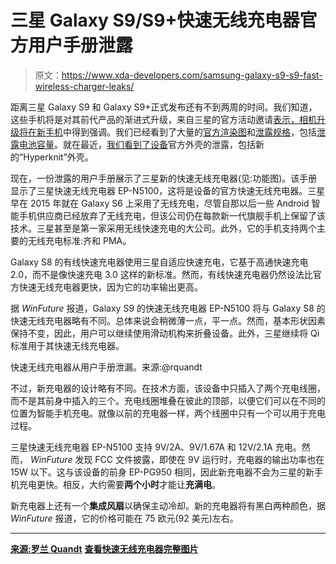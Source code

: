 # 三星 Galaxy S9/S9+快速无线充电器官方用户手册泄露

> 原文：<https://www.xda-developers.com/samsung-galaxy-s9-s9-fast-wireless-charger-leaks/>

距离三星 Galaxy S9 和 Galaxy S9+正式发布还有不到两周的时间。我们知道，这些手机将是对其前代产品的渐进式升级，来自三星的官方活动邀请[表示，相机升级将在新手机](https://www.xda-developers.com/samsung-galaxy-s9-retail-box-leak/)中得到强调。我们已经看到了大量的[官方渲染图](https://www.xda-developers.com/samsung-galaxy-s9-renders-confirm-dual-cameras/)和[泄露规格](https://www.xda-developers.com/galaxy-s9-and-s9-render-and-specs-leak/)，包括[泄露电池容量](https://www.xda-developers.com/samsung-galaxy-s9-battery-capacity/)。就在最近，[我们看到了设备](https://www.xda-developers.com/samsung-galaxy-s9-s9-accessories-led-view-clearview-silicone-alcantara-cases/)官方外壳的泄露，包括新的“Hyperknit”外壳。

现在，一份泄露的用户手册展示了三星新的快速无线充电器(见:功能图)。该手册显示了三星快速无线充电器 EP-N5100，这将是设备的官方快速无线充电器。三星早在 2015 年就在 Galaxy S6 上采用了无线充电，尽管自那以后一些 Android 智能手机供应商已经放弃了无线充电，但该公司仍在每款新一代旗舰手机上保留了该技术。三星甚至是第一家采用无线快速充电的大公司。此外，它的手机支持两个主要的无线充电标准:齐和 PMA。

Galaxy S8 的有线快速充电器使用三星自适应快速充电，它基于高通快速充电 2.0，而不是像快速充电 3.0 这样的新标准。然而，有线快速充电器仍然设法比官方快速无线充电器更快，因为它的功率输出更高。

据 *WinFuture* 报道，Galaxy S9 的快速无线充电器 EP-N5100 将与 Galaxy S8 的快速无线充电器略有不同。总体来说会稍微薄一点，平一点。然而，基本形状因素保持不变，因此，用户可以继续使用滑动机构来折叠设备。此外，三星继续将 Qi 标准用于其快速无线充电器。

快速无线充电器从用户手册泄漏。来源:@rquandt

不过，新充电器的设计略有不同。在技术方面，该设备中只插入了两个充电线圈，而不是其前身中插入的三个。充电线圈堆叠在彼此的顶部，以便它们可以在不同的位置为智能手机充电。就像以前的充电器一样，两个线圈中只有一个可以用于充电过程。

三星快速无线充电器 EP-N5100 支持 9V/2A、9V/1.67A 和 12V/2.1A 充电。然而， *WinFuture* 发现 FCC 文件披露，即使在 9V 运行时，充电器的输出功率也在 15W 以下。这与该设备的前身 EP-PG950 相同，因此新充电器不会为三星的新手机充电更快。相反，大约需要**两个小时**才能让**充满电**。

新充电器上还有一个**集成风扇**以确保主动冷却。新的充电器将有黑白两种颜色，据 *WinFuture* 报道，它的价格可能在 75 欧元(92 美元)左右。

* * *

[**来源:罗兰 Quandt**](https://twitter.com/rquandt/status/962995937646956544) [**查看快速无线充电器完整图片**](http://winfuture.de/news,101898.html)